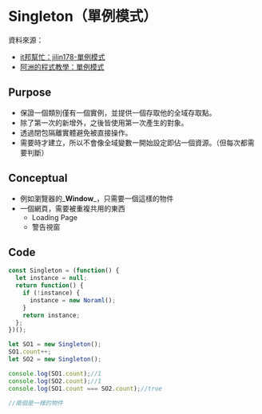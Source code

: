 # Singleton（單例模式）

資料來源：

* [it邦幫忙：jilin178-單例模式](https://ithelp.ithome.com.tw/articles/10202016) 
* [阿洲的程式教學：單例模式](http://monkeycoding.com/?p=969)

## Purpose

* 保證一個類別僅有一個實例，並提供一個存取他的全域存取點。 
* 除了第一次的新增外，之後皆使用第一次產生的對象。 
* 透過閉包隔離實體避免被直接操作。 
* 需要時才建立，所以不會像全域變數一開始設定即佔一個資源。（但每次都需要判斷）

## Conceptual

* 例如瀏覽器的_**Window**_，只需要一個這樣的物件 
* 一個網頁，需要被重複共用的東西 
  * Loading Page 
  * 警告視窗

## Code

```javascript
const Singleton = (function() {
  let instance = null;
  return function() {
    if (!instance) {
      instance = new Noraml();
    }
    return instance;
  };
})();

let SO1 = new Singleton();
SO1.count++;
let SO2 = new Singleton();

console.log(SO1.count);//1
console.log(SO2.count);//1
console.log(SO1.count === SO2.count);//true

//兩個是一樣的物件
```

















